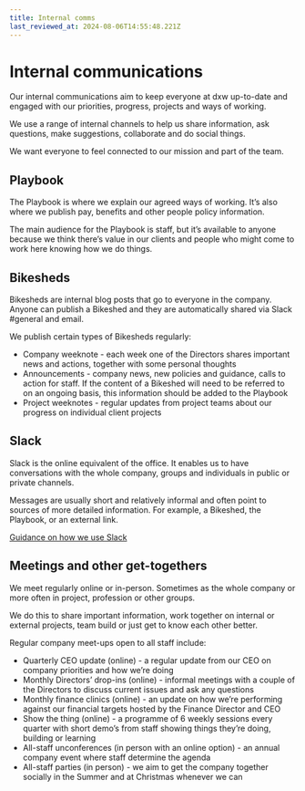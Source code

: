 ```yaml
---
title: Internal comms
last_reviewed_at: 2024-08-06T14:55:48.221Z
---
```

# Internal communications

Our internal communications aim to keep everyone at dxw up-to-date and engaged with our priorities, progress, projects and ways of working. 

We use a range of internal channels to help us share information, ask questions, make suggestions, collaborate and do social things.

We want everyone to feel connected to our mission and part of the team.

## Playbook

The Playbook is where we explain our agreed ways of working. It’s also where we publish pay, benefits and other people policy information.

The main audience for the Playbook is staff, but it’s available to anyone because we think there’s value in our clients and people who might come to work here knowing how we do things.

## Bikesheds

Bikesheds are internal blog posts that go to everyone in the company. Anyone can publish a Bikeshed and they are automatically shared via Slack #general and email. 

We publish certain types of Bikesheds regularly:

* Company weeknote - each week one of the Directors shares important news and actions, together with some personal thoughts
* Announcements - company news, new policies and guidance, calls to action for staff. If the content of a Bikeshed will need to be referred to on an ongoing basis, this information should be added to the Playbook
* Project weeknotes - regular updates from project teams about our progress on individual client projects

## Slack

Slack is the online equivalent of the office. It enables us to have conversations with the whole company, groups and individuals in public or private channels. 

Messages are usually short and relatively informal and often point to sources of more detailed information. For example, a Bikeshed, the Playbook, or an external link.

[Guidance on how we use Slack](https://playbook.dxw.com/staff-handbook/guidance-on-using-slack/) 

## Meetings and other get-togethers

We meet regularly online or in-person. Sometimes as the whole company or more often in project, profession or other groups.

We do this to share important information, work together on internal or external projects, team build or just get to know each other better.

Regular company meet-ups open to all staff include:

* Quarterly CEO update (online) - a regular update from our CEO on company priorities and how we’re doing
* Monthly Directors’ drop-ins (online) - informal meetings with a couple of the Directors to discuss current issues and ask any questions
* Monthly finance clinics (online) - an update on how we’re performing against our financial targets hosted by the Finance Director and CEO
* Show the thing (online) - a programme of 6 weekly sessions every quarter with short demo’s from staff showing things they’re doing, building or learning
* All-staff unconferences (in person with an online option) - an annual company event where staff determine the agenda
* All-staff parties (in person) - we aim to get the company together socially in the Summer and at Christmas whenever we can
